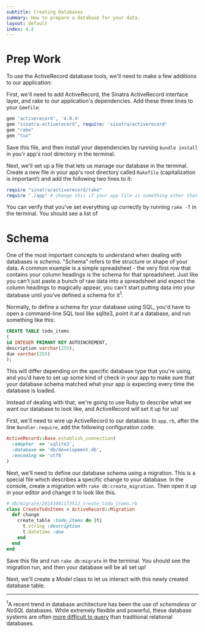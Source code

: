 ```yaml
---
subtitle: Creating Databases
summary: How to prepare a database for your data.
layout: default
index: 4.2
---
```


# Prep Work

To use the ActiveRecord database tools, we'll need to make a few additions to our application:

First, we'll need to add ActiveRecord, the Sinatra ActiveRecord interface layer, and rake to our application's dependencies. Add these three lines to your `Gemfile`:

```ruby
gem 'activerecord', '4.0.4'
gem "sinatra-activerecord", require: 'sinatra/activerecord'
gem "rake"
gem "tux"
```

Save this file, and then install your dependencies by running `bundle install` in you'r app's root directory in the terminal.

Next, we'll set up a file that lets us manage our database in the terminal. Create a new file in your app's root directory called `Rakefile` (capitalization is important!) and add the following two lines to it:

```ruby
require "sinatra/activerecord/rake"
require "./app" # change this if your app file is something other than "app.rb"
```

You can verify that you've set everything up correctly by running `rake -T` in the terminal. You should see a list of

# Schema

One of the most important concepts to understand when dealing with databases is *schema*. "Schema" refers to the structure or shape of your data. A common example is a simple spreadsheet - the very first row that contains your column headings is the schema for that spreadsheet. Just like you can't just paste a bunch of raw data into a spreadsheet and expect the column headings to magically appear, you can't start putting data into your database until you've defined a schema for it<sup>1</sup>.

Normally, to define a schema for your database using SQL, you'd have to open a command-line SQL tool like sqlite3, point it at a database, and run something like this:

```sql
CREATE TABLE todo_items
(
id INTEGER PRIMARY KEY AUTOINCREMENT,
description varchar(255),
due varchar(255)
);
```

This will differ depending on the specific database type that you're using, and you'd have to set up some kind of check in your app to make sure that your database schema matched what your app is expecting every time the database is loaded.

Instead of dealing with that, we're going to use Ruby to describe what we want our database to look like, and ActiveRecord will set it up for us!

First, we'll need to wire up ActiveRecord to our database. In `app.rb`, after the line `Bundler.require`, add the following configuration code:

```ruby
ActiveRecord::Base.establish_connection(
  :adapter  => 'sqlite3',
  :database => 'db/development.db',
  :encoding => 'utf8'
)
```

Next, we'll need to define our database schema using a migration. This is a special file which describes a specific change to your database. In the console, create a migration with `rake db:create_migration`. Then open it up in your editor and change it to look like this.

```ruby
# db/migrate/20141001173512_create_todo_items.rb
class CreateTodoItems < ActiveRecord::Migration
  def change
    create_table :todo_items do |t|
      t.string :description
      t.datetime :due
    end
  end
end
```

Save this file and run `rake db:migrate` in the terminal. You should see the migration run, and then your database will be all set up!

Next, we'll create a *Model* class to let us interact with this newly created database table.

----

<sup>1</sup>A recent trend in database architecture has been the use of *schemaless* or *NoSQL* databases. While extremely flexible and powerful, these database systems are often [more difficult to query](http://howfuckedismydatabase.com/nosql/) than traditional relational databases.
